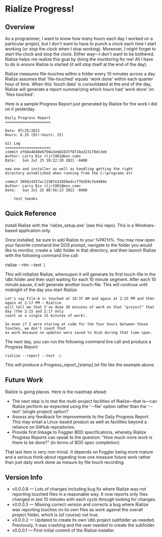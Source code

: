# Rialize Progress!

## Overview
As a programmer, I want to know how many hours each day I worked on a particular project, but I don't want to have to punch a clock each time I start working (or stop the clock when I stop working). Moreover, I might forget to start the clock and stop the clock. Either way—I don't want to be bothered. Rialize helps me realize this goal by doing the monitoring for me! All I have to do is ensure Rialize is started (it will stop itself at the end of the day).

Rialize measures file-touches within a folder every 10 minutes across a day. Rialize assumes that 'file-touched' equals 'work done' within each quarter hour of time. When this 'touch data' is consolidated at the end of the day, Rialize will generate a report summarizing which hours had 'work done' on `files touched'.

Here is a sample Progress Report just generated by Rialize for the work I did on it yesterday.

    Daily Progress Report
    =====================
    
    Date: 07/25/2021
    Hours: 6.25 (Qtr-hours: 25)
    
    Git Log
    =====================
    commit efb8a4648e6750a3e682837f8718a323178dc3eb
    Author: Larry Rix <ljr1981@msn.com>
    Date:   Sun Jul 25 10:22:20 2021 -0400
    
    new exe and installer as well as handling getting the right
    directory established when running from the C:\programs etc

    commit 305614357ac13307e32858edccf76d59c7e4404e
    Author: Larry Rix <ljr1981@msn.com>
    Date:   Sun Jul 25 08:56:13 2021 -0400
    
        test tweaks

## Quick Reference
Install Rialize with the 'rialize_setup.exe' (see this repo). This is a Windows-based application only.

Once installed, be sure to add Rialize to your %PATH%. You may now open your favorite command line DOS prompt, navigate to the folder you would like to monitor, create a .\db\ folder in that directory, and then launch Rialize with the following command line call:

   rialize --rtm --text .\

This will initialize Rialize, whereupon it will generate its first touch-file in the \db\ folder and then start waiting for each 10 minute segment. After each 10 minute pause, it will generate another touch-file. This will continue until midnight of the day you start Rialize.

    Let's say File-A is touched at 10:37 AM and again at 2:15 PM and then again at 2:17 PM — Rialize 
    will tell me that I've done 30 minutes of work on that "project" that day (the 2:15 and 2:17 only 
    count as a single 15 minutes of work).
    
    So even if I were staring at code for the four hours between those touches, we don't count that 
    as work because no updates were saved to disk during that time span.

The next day, you can run the following command line call and produce a Progress Report:

    rialize --report --text .\

This will produce a Progress_report_[stamp].txt file like the example above.

## Future Work
Rialize is going places. Here is the roadmap ahead:
- The next step is to test the multi-project facilities of Rialize—that is—can Rialize perform as-expected using the '--file' option rather than the '--text' (single project) option?
- Assess any feedback for improvements to the Daily Progress Report. This may entail a Linux-based product as well as facilities beyond a reliance on GitHub repositories.
- Provide first linkage to Foggler BDD specifications, whereby Rialize Progress Reports can speak to the question: "How much more work is there to be done?" (in terms of BDD spec completion).

That last item is very non-trivial. It depends on Foggler being more mature and a serious think-about regarding how one measure future work rather than just daily work done as meaure by file touch recording.

## Version Info
- v0.0.0.8 — Lots of changes including bug fix where Rialize was not reporting touched files in a reasonable way. It now reports only files changed in last 10 minutes with each cycle through looking for changes.
- v0.0.0.3 — Missing correct version and corrects a bug where Rialize was reporting touches on its own files as work against the overall project folder, which is (of course) not true.
- v0.0.0.2 — Updated to create its own \db\ project subfolder as-needed. Previously, it was crashing and the user needed to create the subfolder.
- v0.0.0.1 — First initial commit of the Rialize installer.
